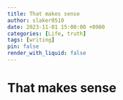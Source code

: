 ```yaml
---
title: That makes sense
author: slaker0510
date: 2023-11-01 15:00:00 +0900
categories: [Life, truth]
tags: [writing]
pin: false
render_with_liquid: false
---
```


# That makes sense